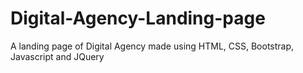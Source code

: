 # Digital-Agency-Landing-page
A landing page of Digital Agency made using HTML, CSS, Bootstrap, Javascript and JQuery

